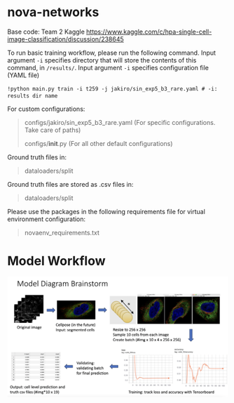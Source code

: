 # nova-networks

Base code: Team 2 Kaggle https://www.kaggle.com/c/hpa-single-cell-image-classification/discussion/238645

To run basic training workflow, please run the following command. Input argument ```-i``` specifies directory that will store the contents of this command, in ```/results/```. Input argument ```-i``` specifies configuration file (YAML file)
```
!python main.py train -i t259 -j jakiro/sin_exp5_b3_rare.yaml # -i: results dir name
```
For custom configurations:
> configs/jakiro/sin_exp5_b3_rare.yaml (For specific configurations. Take care of paths)
> 
> configs/__init__.py (For all other default configurations)

Ground truth files in:
> dataloaders/split

Ground truth files are stored as .csv files in:
> dataloaders/split

Please use the packages in the following requirements file for virtual environment configuration:
> novaenv_requirements.txt

# Model Workflow
![alt text](https://github.com/sunni426/nova-networks/blob/main/modified_team2_pipeline.png?raw=true)

